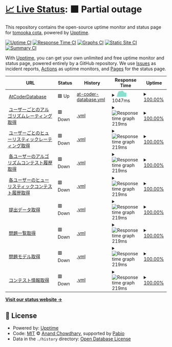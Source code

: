 # [📈 Live Status](https://sirogamichandayo.github.io/my-upptime): <!--live status--> **🟧 Partial outage**

This repository contains the open-source uptime monitor and status page for [tomooka cota](https://sirogamichandayo.github.io/my-upptime), powered by [Upptime](https://github.com/upptime/upptime).

[![Uptime CI](https://github.com/sirogamichandayo/my-upptime/workflows/Uptime%20CI/badge.svg)](https://github.com/sirogamichandayo/my-upptime/actions?query=workflow%3A%22Uptime+CI%22)
[![Response Time CI](https://github.com/sirogamichandayo/my-upptime/workflows/Response%20Time%20CI/badge.svg)](https://github.com/sirogamichandayo/my-upptime/actions?query=workflow%3A%22Response+Time+CI%22)
[![Graphs CI](https://github.com/sirogamichandayo/my-upptime/workflows/Graphs%20CI/badge.svg)](https://github.com/sirogamichandayo/my-upptime/actions?query=workflow%3A%22Graphs+CI%22)
[![Static Site CI](https://github.com/sirogamichandayo/my-upptime/workflows/Static%20Site%20CI/badge.svg)](https://github.com/sirogamichandayo/my-upptime/actions?query=workflow%3A%22Static+Site+CI%22)
[![Summary CI](https://github.com/sirogamichandayo/my-upptime/workflows/Summary%20CI/badge.svg)](https://github.com/sirogamichandayo/my-upptime/actions?query=workflow%3A%22Summary+CI%22)

With [Upptime](https://upptime.js.org), you can get your own unlimited and free uptime monitor and status page, powered entirely by a GitHub repository. We use [Issues](https://github.com/sirogamichandayo/my-upptime/issues) as incident reports, [Actions](https://github.com/sirogamichandayo/my-upptime/actions) as uptime monitors, and [Pages](https://sirogamichandayo.github.io/my-upptime) for the status page.

<!--start: status pages-->
<!-- This summary is generated by Upptime (https://github.com/upptime/upptime) -->
<!-- Do not edit this manually, your changes will be overwritten -->
<!-- prettier-ignore -->
| URL | Status | History | Response Time | Uptime |
| --- | ------ | ------- | ------------- | ------ |
| <img alt="" src="https://icons.duckduckgo.com/ip3/atcoder-db.sirogami.com.ico" height="13"> [AtCoderDatabase](https://atcoder-db.sirogami.com/) | 🟩 Up | [at-coder-database.yml](https://github.com/sirogamichandayo/my-upptime/commits/HEAD/history/at-coder-database.yml) | <details><summary><img alt="Response time graph" src="./graphs/at-coder-database/response-time-week.png" height="20"> 1047ms</summary><br><a href="https://sirogamichandayo.github.io/my-upptime/history/at-coder-database"><img alt="Response time 1047" src="https://img.shields.io/endpoint?url=https%3A%2F%2Fraw.githubusercontent.com%2Fsirogamichandayo%2Fmy-upptime%2FHEAD%2Fapi%2Fat-coder-database%2Fresponse-time.json"></a><br><a href="https://sirogamichandayo.github.io/my-upptime/history/at-coder-database"><img alt="24-hour response time 892" src="https://img.shields.io/endpoint?url=https%3A%2F%2Fraw.githubusercontent.com%2Fsirogamichandayo%2Fmy-upptime%2FHEAD%2Fapi%2Fat-coder-database%2Fresponse-time-day.json"></a><br><a href="https://sirogamichandayo.github.io/my-upptime/history/at-coder-database"><img alt="7-day response time 1047" src="https://img.shields.io/endpoint?url=https%3A%2F%2Fraw.githubusercontent.com%2Fsirogamichandayo%2Fmy-upptime%2FHEAD%2Fapi%2Fat-coder-database%2Fresponse-time-week.json"></a><br><a href="https://sirogamichandayo.github.io/my-upptime/history/at-coder-database"><img alt="30-day response time 1047" src="https://img.shields.io/endpoint?url=https%3A%2F%2Fraw.githubusercontent.com%2Fsirogamichandayo%2Fmy-upptime%2FHEAD%2Fapi%2Fat-coder-database%2Fresponse-time-month.json"></a><br><a href="https://sirogamichandayo.github.io/my-upptime/history/at-coder-database"><img alt="1-year response time 1047" src="https://img.shields.io/endpoint?url=https%3A%2F%2Fraw.githubusercontent.com%2Fsirogamichandayo%2Fmy-upptime%2FHEAD%2Fapi%2Fat-coder-database%2Fresponse-time-year.json"></a></details> | <details><summary><a href="https://sirogamichandayo.github.io/my-upptime/history/at-coder-database">100.00%</a></summary><a href="https://sirogamichandayo.github.io/my-upptime/history/at-coder-database"><img alt="All-time uptime 100.00%" src="https://img.shields.io/endpoint?url=https%3A%2F%2Fraw.githubusercontent.com%2Fsirogamichandayo%2Fmy-upptime%2FHEAD%2Fapi%2Fat-coder-database%2Fuptime.json"></a><br><a href="https://sirogamichandayo.github.io/my-upptime/history/at-coder-database"><img alt="24-hour uptime 100.00%" src="https://img.shields.io/endpoint?url=https%3A%2F%2Fraw.githubusercontent.com%2Fsirogamichandayo%2Fmy-upptime%2FHEAD%2Fapi%2Fat-coder-database%2Fuptime-day.json"></a><br><a href="https://sirogamichandayo.github.io/my-upptime/history/at-coder-database"><img alt="7-day uptime 100.00%" src="https://img.shields.io/endpoint?url=https%3A%2F%2Fraw.githubusercontent.com%2Fsirogamichandayo%2Fmy-upptime%2FHEAD%2Fapi%2Fat-coder-database%2Fuptime-week.json"></a><br><a href="https://sirogamichandayo.github.io/my-upptime/history/at-coder-database"><img alt="30-day uptime 100.00%" src="https://img.shields.io/endpoint?url=https%3A%2F%2Fraw.githubusercontent.com%2Fsirogamichandayo%2Fmy-upptime%2FHEAD%2Fapi%2Fat-coder-database%2Fuptime-month.json"></a><br><a href="https://sirogamichandayo.github.io/my-upptime/history/at-coder-database"><img alt="1-year uptime 100.00%" src="https://img.shields.io/endpoint?url=https%3A%2F%2Fraw.githubusercontent.com%2Fsirogamichandayo%2Fmy-upptime%2FHEAD%2Fapi%2Fat-coder-database%2Fuptime-year.json"></a></details>
| <img alt="" src="https://icons.duckduckgo.com/ip3/data.ac-predictor.com.ico" height="13"> [ユーザーごとのアルゴリズムレーティング取得](https://data.ac-predictor.com/ratings/algorithm.json) | 🟥 Down | [.yml](https://github.com/sirogamichandayo/my-upptime/commits/HEAD/history/.yml) | <details><summary><img alt="Response time graph" src="./graphs//response-time-week.png" height="20"> 219ms</summary><br><a href="https://sirogamichandayo.github.io/my-upptime/history/"><img alt="Response time 219" src="https://img.shields.io/endpoint?url=https%3A%2F%2Fraw.githubusercontent.com%2Fsirogamichandayo%2Fmy-upptime%2FHEAD%2Fapi%2F%2Fresponse-time.json"></a><br><a href="https://sirogamichandayo.github.io/my-upptime/history/"><img alt="24-hour response time 219" src="https://img.shields.io/endpoint?url=https%3A%2F%2Fraw.githubusercontent.com%2Fsirogamichandayo%2Fmy-upptime%2FHEAD%2Fapi%2F%2Fresponse-time-day.json"></a><br><a href="https://sirogamichandayo.github.io/my-upptime/history/"><img alt="7-day response time 219" src="https://img.shields.io/endpoint?url=https%3A%2F%2Fraw.githubusercontent.com%2Fsirogamichandayo%2Fmy-upptime%2FHEAD%2Fapi%2F%2Fresponse-time-week.json"></a><br><a href="https://sirogamichandayo.github.io/my-upptime/history/"><img alt="30-day response time 219" src="https://img.shields.io/endpoint?url=https%3A%2F%2Fraw.githubusercontent.com%2Fsirogamichandayo%2Fmy-upptime%2FHEAD%2Fapi%2F%2Fresponse-time-month.json"></a><br><a href="https://sirogamichandayo.github.io/my-upptime/history/"><img alt="1-year response time 219" src="https://img.shields.io/endpoint?url=https%3A%2F%2Fraw.githubusercontent.com%2Fsirogamichandayo%2Fmy-upptime%2FHEAD%2Fapi%2F%2Fresponse-time-year.json"></a></details> | <details><summary><a href="https://sirogamichandayo.github.io/my-upptime/history/">100.00%</a></summary><a href="https://sirogamichandayo.github.io/my-upptime/history/"><img alt="All-time uptime 100.00%" src="https://img.shields.io/endpoint?url=https%3A%2F%2Fraw.githubusercontent.com%2Fsirogamichandayo%2Fmy-upptime%2FHEAD%2Fapi%2F%2Fuptime.json"></a><br><a href="https://sirogamichandayo.github.io/my-upptime/history/"><img alt="24-hour uptime 100.00%" src="https://img.shields.io/endpoint?url=https%3A%2F%2Fraw.githubusercontent.com%2Fsirogamichandayo%2Fmy-upptime%2FHEAD%2Fapi%2F%2Fuptime-day.json"></a><br><a href="https://sirogamichandayo.github.io/my-upptime/history/"><img alt="7-day uptime 100.00%" src="https://img.shields.io/endpoint?url=https%3A%2F%2Fraw.githubusercontent.com%2Fsirogamichandayo%2Fmy-upptime%2FHEAD%2Fapi%2F%2Fuptime-week.json"></a><br><a href="https://sirogamichandayo.github.io/my-upptime/history/"><img alt="30-day uptime 100.00%" src="https://img.shields.io/endpoint?url=https%3A%2F%2Fraw.githubusercontent.com%2Fsirogamichandayo%2Fmy-upptime%2FHEAD%2Fapi%2F%2Fuptime-month.json"></a><br><a href="https://sirogamichandayo.github.io/my-upptime/history/"><img alt="1-year uptime 100.00%" src="https://img.shields.io/endpoint?url=https%3A%2F%2Fraw.githubusercontent.com%2Fsirogamichandayo%2Fmy-upptime%2FHEAD%2Fapi%2F%2Fuptime-year.json"></a></details>
| <img alt="" src="https://icons.duckduckgo.com/ip3/data.ac-predictor.com.ico" height="13"> [ユーザーごとのヒューリスティックレーティング取得](https://data.ac-predictor.com/ratings/heuristic.json) | 🟥 Down | [.yml](https://github.com/sirogamichandayo/my-upptime/commits/HEAD/history/.yml) | <details><summary><img alt="Response time graph" src="./graphs//response-time-week.png" height="20"> 219ms</summary><br><a href="https://sirogamichandayo.github.io/my-upptime/history/"><img alt="Response time 219" src="https://img.shields.io/endpoint?url=https%3A%2F%2Fraw.githubusercontent.com%2Fsirogamichandayo%2Fmy-upptime%2FHEAD%2Fapi%2F%2Fresponse-time.json"></a><br><a href="https://sirogamichandayo.github.io/my-upptime/history/"><img alt="24-hour response time 219" src="https://img.shields.io/endpoint?url=https%3A%2F%2Fraw.githubusercontent.com%2Fsirogamichandayo%2Fmy-upptime%2FHEAD%2Fapi%2F%2Fresponse-time-day.json"></a><br><a href="https://sirogamichandayo.github.io/my-upptime/history/"><img alt="7-day response time 219" src="https://img.shields.io/endpoint?url=https%3A%2F%2Fraw.githubusercontent.com%2Fsirogamichandayo%2Fmy-upptime%2FHEAD%2Fapi%2F%2Fresponse-time-week.json"></a><br><a href="https://sirogamichandayo.github.io/my-upptime/history/"><img alt="30-day response time 219" src="https://img.shields.io/endpoint?url=https%3A%2F%2Fraw.githubusercontent.com%2Fsirogamichandayo%2Fmy-upptime%2FHEAD%2Fapi%2F%2Fresponse-time-month.json"></a><br><a href="https://sirogamichandayo.github.io/my-upptime/history/"><img alt="1-year response time 219" src="https://img.shields.io/endpoint?url=https%3A%2F%2Fraw.githubusercontent.com%2Fsirogamichandayo%2Fmy-upptime%2FHEAD%2Fapi%2F%2Fresponse-time-year.json"></a></details> | <details><summary><a href="https://sirogamichandayo.github.io/my-upptime/history/">100.00%</a></summary><a href="https://sirogamichandayo.github.io/my-upptime/history/"><img alt="All-time uptime 100.00%" src="https://img.shields.io/endpoint?url=https%3A%2F%2Fraw.githubusercontent.com%2Fsirogamichandayo%2Fmy-upptime%2FHEAD%2Fapi%2F%2Fuptime.json"></a><br><a href="https://sirogamichandayo.github.io/my-upptime/history/"><img alt="24-hour uptime 100.00%" src="https://img.shields.io/endpoint?url=https%3A%2F%2Fraw.githubusercontent.com%2Fsirogamichandayo%2Fmy-upptime%2FHEAD%2Fapi%2F%2Fuptime-day.json"></a><br><a href="https://sirogamichandayo.github.io/my-upptime/history/"><img alt="7-day uptime 100.00%" src="https://img.shields.io/endpoint?url=https%3A%2F%2Fraw.githubusercontent.com%2Fsirogamichandayo%2Fmy-upptime%2FHEAD%2Fapi%2F%2Fuptime-week.json"></a><br><a href="https://sirogamichandayo.github.io/my-upptime/history/"><img alt="30-day uptime 100.00%" src="https://img.shields.io/endpoint?url=https%3A%2F%2Fraw.githubusercontent.com%2Fsirogamichandayo%2Fmy-upptime%2FHEAD%2Fapi%2F%2Fuptime-month.json"></a><br><a href="https://sirogamichandayo.github.io/my-upptime/history/"><img alt="1-year uptime 100.00%" src="https://img.shields.io/endpoint?url=https%3A%2F%2Fraw.githubusercontent.com%2Fsirogamichandayo%2Fmy-upptime%2FHEAD%2Fapi%2F%2Fuptime-year.json"></a></details>
| <img alt="" src="https://icons.duckduckgo.com/ip3/atcoder.jp.ico" height="13"> [各ユーザーのアルゴリズムコンテスト履歴取得](https://atcoder.jp/users/sirogamichandayo/history/json) | 🟥 Down | [.yml](https://github.com/sirogamichandayo/my-upptime/commits/HEAD/history/.yml) | <details><summary><img alt="Response time graph" src="./graphs//response-time-week.png" height="20"> 219ms</summary><br><a href="https://sirogamichandayo.github.io/my-upptime/history/"><img alt="Response time 219" src="https://img.shields.io/endpoint?url=https%3A%2F%2Fraw.githubusercontent.com%2Fsirogamichandayo%2Fmy-upptime%2FHEAD%2Fapi%2F%2Fresponse-time.json"></a><br><a href="https://sirogamichandayo.github.io/my-upptime/history/"><img alt="24-hour response time 219" src="https://img.shields.io/endpoint?url=https%3A%2F%2Fraw.githubusercontent.com%2Fsirogamichandayo%2Fmy-upptime%2FHEAD%2Fapi%2F%2Fresponse-time-day.json"></a><br><a href="https://sirogamichandayo.github.io/my-upptime/history/"><img alt="7-day response time 219" src="https://img.shields.io/endpoint?url=https%3A%2F%2Fraw.githubusercontent.com%2Fsirogamichandayo%2Fmy-upptime%2FHEAD%2Fapi%2F%2Fresponse-time-week.json"></a><br><a href="https://sirogamichandayo.github.io/my-upptime/history/"><img alt="30-day response time 219" src="https://img.shields.io/endpoint?url=https%3A%2F%2Fraw.githubusercontent.com%2Fsirogamichandayo%2Fmy-upptime%2FHEAD%2Fapi%2F%2Fresponse-time-month.json"></a><br><a href="https://sirogamichandayo.github.io/my-upptime/history/"><img alt="1-year response time 219" src="https://img.shields.io/endpoint?url=https%3A%2F%2Fraw.githubusercontent.com%2Fsirogamichandayo%2Fmy-upptime%2FHEAD%2Fapi%2F%2Fresponse-time-year.json"></a></details> | <details><summary><a href="https://sirogamichandayo.github.io/my-upptime/history/">100.00%</a></summary><a href="https://sirogamichandayo.github.io/my-upptime/history/"><img alt="All-time uptime 100.00%" src="https://img.shields.io/endpoint?url=https%3A%2F%2Fraw.githubusercontent.com%2Fsirogamichandayo%2Fmy-upptime%2FHEAD%2Fapi%2F%2Fuptime.json"></a><br><a href="https://sirogamichandayo.github.io/my-upptime/history/"><img alt="24-hour uptime 100.00%" src="https://img.shields.io/endpoint?url=https%3A%2F%2Fraw.githubusercontent.com%2Fsirogamichandayo%2Fmy-upptime%2FHEAD%2Fapi%2F%2Fuptime-day.json"></a><br><a href="https://sirogamichandayo.github.io/my-upptime/history/"><img alt="7-day uptime 100.00%" src="https://img.shields.io/endpoint?url=https%3A%2F%2Fraw.githubusercontent.com%2Fsirogamichandayo%2Fmy-upptime%2FHEAD%2Fapi%2F%2Fuptime-week.json"></a><br><a href="https://sirogamichandayo.github.io/my-upptime/history/"><img alt="30-day uptime 100.00%" src="https://img.shields.io/endpoint?url=https%3A%2F%2Fraw.githubusercontent.com%2Fsirogamichandayo%2Fmy-upptime%2FHEAD%2Fapi%2F%2Fuptime-month.json"></a><br><a href="https://sirogamichandayo.github.io/my-upptime/history/"><img alt="1-year uptime 100.00%" src="https://img.shields.io/endpoint?url=https%3A%2F%2Fraw.githubusercontent.com%2Fsirogamichandayo%2Fmy-upptime%2FHEAD%2Fapi%2F%2Fuptime-year.json"></a></details>
| <img alt="" src="https://icons.duckduckgo.com/ip3/atcoder.jp.ico" height="13"> [各ユーザーのヒューリスティックコンテスト履歴取得](https://atcoder.jp/users/sirogamichandayo/history/json?contestType=heuristic) | 🟥 Down | [.yml](https://github.com/sirogamichandayo/my-upptime/commits/HEAD/history/.yml) | <details><summary><img alt="Response time graph" src="./graphs//response-time-week.png" height="20"> 219ms</summary><br><a href="https://sirogamichandayo.github.io/my-upptime/history/"><img alt="Response time 219" src="https://img.shields.io/endpoint?url=https%3A%2F%2Fraw.githubusercontent.com%2Fsirogamichandayo%2Fmy-upptime%2FHEAD%2Fapi%2F%2Fresponse-time.json"></a><br><a href="https://sirogamichandayo.github.io/my-upptime/history/"><img alt="24-hour response time 219" src="https://img.shields.io/endpoint?url=https%3A%2F%2Fraw.githubusercontent.com%2Fsirogamichandayo%2Fmy-upptime%2FHEAD%2Fapi%2F%2Fresponse-time-day.json"></a><br><a href="https://sirogamichandayo.github.io/my-upptime/history/"><img alt="7-day response time 219" src="https://img.shields.io/endpoint?url=https%3A%2F%2Fraw.githubusercontent.com%2Fsirogamichandayo%2Fmy-upptime%2FHEAD%2Fapi%2F%2Fresponse-time-week.json"></a><br><a href="https://sirogamichandayo.github.io/my-upptime/history/"><img alt="30-day response time 219" src="https://img.shields.io/endpoint?url=https%3A%2F%2Fraw.githubusercontent.com%2Fsirogamichandayo%2Fmy-upptime%2FHEAD%2Fapi%2F%2Fresponse-time-month.json"></a><br><a href="https://sirogamichandayo.github.io/my-upptime/history/"><img alt="1-year response time 219" src="https://img.shields.io/endpoint?url=https%3A%2F%2Fraw.githubusercontent.com%2Fsirogamichandayo%2Fmy-upptime%2FHEAD%2Fapi%2F%2Fresponse-time-year.json"></a></details> | <details><summary><a href="https://sirogamichandayo.github.io/my-upptime/history/">100.00%</a></summary><a href="https://sirogamichandayo.github.io/my-upptime/history/"><img alt="All-time uptime 100.00%" src="https://img.shields.io/endpoint?url=https%3A%2F%2Fraw.githubusercontent.com%2Fsirogamichandayo%2Fmy-upptime%2FHEAD%2Fapi%2F%2Fuptime.json"></a><br><a href="https://sirogamichandayo.github.io/my-upptime/history/"><img alt="24-hour uptime 100.00%" src="https://img.shields.io/endpoint?url=https%3A%2F%2Fraw.githubusercontent.com%2Fsirogamichandayo%2Fmy-upptime%2FHEAD%2Fapi%2F%2Fuptime-day.json"></a><br><a href="https://sirogamichandayo.github.io/my-upptime/history/"><img alt="7-day uptime 100.00%" src="https://img.shields.io/endpoint?url=https%3A%2F%2Fraw.githubusercontent.com%2Fsirogamichandayo%2Fmy-upptime%2FHEAD%2Fapi%2F%2Fuptime-week.json"></a><br><a href="https://sirogamichandayo.github.io/my-upptime/history/"><img alt="30-day uptime 100.00%" src="https://img.shields.io/endpoint?url=https%3A%2F%2Fraw.githubusercontent.com%2Fsirogamichandayo%2Fmy-upptime%2FHEAD%2Fapi%2F%2Fuptime-month.json"></a><br><a href="https://sirogamichandayo.github.io/my-upptime/history/"><img alt="1-year uptime 100.00%" src="https://img.shields.io/endpoint?url=https%3A%2F%2Fraw.githubusercontent.com%2Fsirogamichandayo%2Fmy-upptime%2FHEAD%2Fapi%2F%2Fuptime-year.json"></a></details>
| <img alt="" src="https://icons.duckduckgo.com/ip3/kenkoooo.com.ico" height="13"> [提出データ取得](https://kenkoooo.com/atcoder/atcoder-api/v3/from/9223372036854775807) | 🟥 Down | [.yml](https://github.com/sirogamichandayo/my-upptime/commits/HEAD/history/.yml) | <details><summary><img alt="Response time graph" src="./graphs//response-time-week.png" height="20"> 219ms</summary><br><a href="https://sirogamichandayo.github.io/my-upptime/history/"><img alt="Response time 219" src="https://img.shields.io/endpoint?url=https%3A%2F%2Fraw.githubusercontent.com%2Fsirogamichandayo%2Fmy-upptime%2FHEAD%2Fapi%2F%2Fresponse-time.json"></a><br><a href="https://sirogamichandayo.github.io/my-upptime/history/"><img alt="24-hour response time 219" src="https://img.shields.io/endpoint?url=https%3A%2F%2Fraw.githubusercontent.com%2Fsirogamichandayo%2Fmy-upptime%2FHEAD%2Fapi%2F%2Fresponse-time-day.json"></a><br><a href="https://sirogamichandayo.github.io/my-upptime/history/"><img alt="7-day response time 219" src="https://img.shields.io/endpoint?url=https%3A%2F%2Fraw.githubusercontent.com%2Fsirogamichandayo%2Fmy-upptime%2FHEAD%2Fapi%2F%2Fresponse-time-week.json"></a><br><a href="https://sirogamichandayo.github.io/my-upptime/history/"><img alt="30-day response time 219" src="https://img.shields.io/endpoint?url=https%3A%2F%2Fraw.githubusercontent.com%2Fsirogamichandayo%2Fmy-upptime%2FHEAD%2Fapi%2F%2Fresponse-time-month.json"></a><br><a href="https://sirogamichandayo.github.io/my-upptime/history/"><img alt="1-year response time 219" src="https://img.shields.io/endpoint?url=https%3A%2F%2Fraw.githubusercontent.com%2Fsirogamichandayo%2Fmy-upptime%2FHEAD%2Fapi%2F%2Fresponse-time-year.json"></a></details> | <details><summary><a href="https://sirogamichandayo.github.io/my-upptime/history/">100.00%</a></summary><a href="https://sirogamichandayo.github.io/my-upptime/history/"><img alt="All-time uptime 100.00%" src="https://img.shields.io/endpoint?url=https%3A%2F%2Fraw.githubusercontent.com%2Fsirogamichandayo%2Fmy-upptime%2FHEAD%2Fapi%2F%2Fuptime.json"></a><br><a href="https://sirogamichandayo.github.io/my-upptime/history/"><img alt="24-hour uptime 100.00%" src="https://img.shields.io/endpoint?url=https%3A%2F%2Fraw.githubusercontent.com%2Fsirogamichandayo%2Fmy-upptime%2FHEAD%2Fapi%2F%2Fuptime-day.json"></a><br><a href="https://sirogamichandayo.github.io/my-upptime/history/"><img alt="7-day uptime 100.00%" src="https://img.shields.io/endpoint?url=https%3A%2F%2Fraw.githubusercontent.com%2Fsirogamichandayo%2Fmy-upptime%2FHEAD%2Fapi%2F%2Fuptime-week.json"></a><br><a href="https://sirogamichandayo.github.io/my-upptime/history/"><img alt="30-day uptime 100.00%" src="https://img.shields.io/endpoint?url=https%3A%2F%2Fraw.githubusercontent.com%2Fsirogamichandayo%2Fmy-upptime%2FHEAD%2Fapi%2F%2Fuptime-month.json"></a><br><a href="https://sirogamichandayo.github.io/my-upptime/history/"><img alt="1-year uptime 100.00%" src="https://img.shields.io/endpoint?url=https%3A%2F%2Fraw.githubusercontent.com%2Fsirogamichandayo%2Fmy-upptime%2FHEAD%2Fapi%2F%2Fuptime-year.json"></a></details>
| <img alt="" src="https://icons.duckduckgo.com/ip3/kenkoooo.com.ico" height="13"> [問題一覧取得](https://kenkoooo.com/atcoder/resources/problems.json) | 🟥 Down | [.yml](https://github.com/sirogamichandayo/my-upptime/commits/HEAD/history/.yml) | <details><summary><img alt="Response time graph" src="./graphs//response-time-week.png" height="20"> 219ms</summary><br><a href="https://sirogamichandayo.github.io/my-upptime/history/"><img alt="Response time 219" src="https://img.shields.io/endpoint?url=https%3A%2F%2Fraw.githubusercontent.com%2Fsirogamichandayo%2Fmy-upptime%2FHEAD%2Fapi%2F%2Fresponse-time.json"></a><br><a href="https://sirogamichandayo.github.io/my-upptime/history/"><img alt="24-hour response time 219" src="https://img.shields.io/endpoint?url=https%3A%2F%2Fraw.githubusercontent.com%2Fsirogamichandayo%2Fmy-upptime%2FHEAD%2Fapi%2F%2Fresponse-time-day.json"></a><br><a href="https://sirogamichandayo.github.io/my-upptime/history/"><img alt="7-day response time 219" src="https://img.shields.io/endpoint?url=https%3A%2F%2Fraw.githubusercontent.com%2Fsirogamichandayo%2Fmy-upptime%2FHEAD%2Fapi%2F%2Fresponse-time-week.json"></a><br><a href="https://sirogamichandayo.github.io/my-upptime/history/"><img alt="30-day response time 219" src="https://img.shields.io/endpoint?url=https%3A%2F%2Fraw.githubusercontent.com%2Fsirogamichandayo%2Fmy-upptime%2FHEAD%2Fapi%2F%2Fresponse-time-month.json"></a><br><a href="https://sirogamichandayo.github.io/my-upptime/history/"><img alt="1-year response time 219" src="https://img.shields.io/endpoint?url=https%3A%2F%2Fraw.githubusercontent.com%2Fsirogamichandayo%2Fmy-upptime%2FHEAD%2Fapi%2F%2Fresponse-time-year.json"></a></details> | <details><summary><a href="https://sirogamichandayo.github.io/my-upptime/history/">100.00%</a></summary><a href="https://sirogamichandayo.github.io/my-upptime/history/"><img alt="All-time uptime 100.00%" src="https://img.shields.io/endpoint?url=https%3A%2F%2Fraw.githubusercontent.com%2Fsirogamichandayo%2Fmy-upptime%2FHEAD%2Fapi%2F%2Fuptime.json"></a><br><a href="https://sirogamichandayo.github.io/my-upptime/history/"><img alt="24-hour uptime 100.00%" src="https://img.shields.io/endpoint?url=https%3A%2F%2Fraw.githubusercontent.com%2Fsirogamichandayo%2Fmy-upptime%2FHEAD%2Fapi%2F%2Fuptime-day.json"></a><br><a href="https://sirogamichandayo.github.io/my-upptime/history/"><img alt="7-day uptime 100.00%" src="https://img.shields.io/endpoint?url=https%3A%2F%2Fraw.githubusercontent.com%2Fsirogamichandayo%2Fmy-upptime%2FHEAD%2Fapi%2F%2Fuptime-week.json"></a><br><a href="https://sirogamichandayo.github.io/my-upptime/history/"><img alt="30-day uptime 100.00%" src="https://img.shields.io/endpoint?url=https%3A%2F%2Fraw.githubusercontent.com%2Fsirogamichandayo%2Fmy-upptime%2FHEAD%2Fapi%2F%2Fuptime-month.json"></a><br><a href="https://sirogamichandayo.github.io/my-upptime/history/"><img alt="1-year uptime 100.00%" src="https://img.shields.io/endpoint?url=https%3A%2F%2Fraw.githubusercontent.com%2Fsirogamichandayo%2Fmy-upptime%2FHEAD%2Fapi%2F%2Fuptime-year.json"></a></details>
| <img alt="" src="https://icons.duckduckgo.com/ip3/kenkoooo.com.ico" height="13"> [問題モデル取得](https://kenkoooo.com/atcoder/resources/problem-models.json) | 🟥 Down | [.yml](https://github.com/sirogamichandayo/my-upptime/commits/HEAD/history/.yml) | <details><summary><img alt="Response time graph" src="./graphs//response-time-week.png" height="20"> 219ms</summary><br><a href="https://sirogamichandayo.github.io/my-upptime/history/"><img alt="Response time 219" src="https://img.shields.io/endpoint?url=https%3A%2F%2Fraw.githubusercontent.com%2Fsirogamichandayo%2Fmy-upptime%2FHEAD%2Fapi%2F%2Fresponse-time.json"></a><br><a href="https://sirogamichandayo.github.io/my-upptime/history/"><img alt="24-hour response time 219" src="https://img.shields.io/endpoint?url=https%3A%2F%2Fraw.githubusercontent.com%2Fsirogamichandayo%2Fmy-upptime%2FHEAD%2Fapi%2F%2Fresponse-time-day.json"></a><br><a href="https://sirogamichandayo.github.io/my-upptime/history/"><img alt="7-day response time 219" src="https://img.shields.io/endpoint?url=https%3A%2F%2Fraw.githubusercontent.com%2Fsirogamichandayo%2Fmy-upptime%2FHEAD%2Fapi%2F%2Fresponse-time-week.json"></a><br><a href="https://sirogamichandayo.github.io/my-upptime/history/"><img alt="30-day response time 219" src="https://img.shields.io/endpoint?url=https%3A%2F%2Fraw.githubusercontent.com%2Fsirogamichandayo%2Fmy-upptime%2FHEAD%2Fapi%2F%2Fresponse-time-month.json"></a><br><a href="https://sirogamichandayo.github.io/my-upptime/history/"><img alt="1-year response time 219" src="https://img.shields.io/endpoint?url=https%3A%2F%2Fraw.githubusercontent.com%2Fsirogamichandayo%2Fmy-upptime%2FHEAD%2Fapi%2F%2Fresponse-time-year.json"></a></details> | <details><summary><a href="https://sirogamichandayo.github.io/my-upptime/history/">100.00%</a></summary><a href="https://sirogamichandayo.github.io/my-upptime/history/"><img alt="All-time uptime 100.00%" src="https://img.shields.io/endpoint?url=https%3A%2F%2Fraw.githubusercontent.com%2Fsirogamichandayo%2Fmy-upptime%2FHEAD%2Fapi%2F%2Fuptime.json"></a><br><a href="https://sirogamichandayo.github.io/my-upptime/history/"><img alt="24-hour uptime 100.00%" src="https://img.shields.io/endpoint?url=https%3A%2F%2Fraw.githubusercontent.com%2Fsirogamichandayo%2Fmy-upptime%2FHEAD%2Fapi%2F%2Fuptime-day.json"></a><br><a href="https://sirogamichandayo.github.io/my-upptime/history/"><img alt="7-day uptime 100.00%" src="https://img.shields.io/endpoint?url=https%3A%2F%2Fraw.githubusercontent.com%2Fsirogamichandayo%2Fmy-upptime%2FHEAD%2Fapi%2F%2Fuptime-week.json"></a><br><a href="https://sirogamichandayo.github.io/my-upptime/history/"><img alt="30-day uptime 100.00%" src="https://img.shields.io/endpoint?url=https%3A%2F%2Fraw.githubusercontent.com%2Fsirogamichandayo%2Fmy-upptime%2FHEAD%2Fapi%2F%2Fuptime-month.json"></a><br><a href="https://sirogamichandayo.github.io/my-upptime/history/"><img alt="1-year uptime 100.00%" src="https://img.shields.io/endpoint?url=https%3A%2F%2Fraw.githubusercontent.com%2Fsirogamichandayo%2Fmy-upptime%2FHEAD%2Fapi%2F%2Fuptime-year.json"></a></details>
| <img alt="" src="https://icons.duckduckgo.com/ip3/atcoder.jp.ico" height="13"> [コンテスト情報取得](https://atcoder.jp/api/contests/abc001) | 🟥 Down | [.yml](https://github.com/sirogamichandayo/my-upptime/commits/HEAD/history/.yml) | <details><summary><img alt="Response time graph" src="./graphs//response-time-week.png" height="20"> 219ms</summary><br><a href="https://sirogamichandayo.github.io/my-upptime/history/"><img alt="Response time 219" src="https://img.shields.io/endpoint?url=https%3A%2F%2Fraw.githubusercontent.com%2Fsirogamichandayo%2Fmy-upptime%2FHEAD%2Fapi%2F%2Fresponse-time.json"></a><br><a href="https://sirogamichandayo.github.io/my-upptime/history/"><img alt="24-hour response time 219" src="https://img.shields.io/endpoint?url=https%3A%2F%2Fraw.githubusercontent.com%2Fsirogamichandayo%2Fmy-upptime%2FHEAD%2Fapi%2F%2Fresponse-time-day.json"></a><br><a href="https://sirogamichandayo.github.io/my-upptime/history/"><img alt="7-day response time 219" src="https://img.shields.io/endpoint?url=https%3A%2F%2Fraw.githubusercontent.com%2Fsirogamichandayo%2Fmy-upptime%2FHEAD%2Fapi%2F%2Fresponse-time-week.json"></a><br><a href="https://sirogamichandayo.github.io/my-upptime/history/"><img alt="30-day response time 219" src="https://img.shields.io/endpoint?url=https%3A%2F%2Fraw.githubusercontent.com%2Fsirogamichandayo%2Fmy-upptime%2FHEAD%2Fapi%2F%2Fresponse-time-month.json"></a><br><a href="https://sirogamichandayo.github.io/my-upptime/history/"><img alt="1-year response time 219" src="https://img.shields.io/endpoint?url=https%3A%2F%2Fraw.githubusercontent.com%2Fsirogamichandayo%2Fmy-upptime%2FHEAD%2Fapi%2F%2Fresponse-time-year.json"></a></details> | <details><summary><a href="https://sirogamichandayo.github.io/my-upptime/history/">100.00%</a></summary><a href="https://sirogamichandayo.github.io/my-upptime/history/"><img alt="All-time uptime 100.00%" src="https://img.shields.io/endpoint?url=https%3A%2F%2Fraw.githubusercontent.com%2Fsirogamichandayo%2Fmy-upptime%2FHEAD%2Fapi%2F%2Fuptime.json"></a><br><a href="https://sirogamichandayo.github.io/my-upptime/history/"><img alt="24-hour uptime 100.00%" src="https://img.shields.io/endpoint?url=https%3A%2F%2Fraw.githubusercontent.com%2Fsirogamichandayo%2Fmy-upptime%2FHEAD%2Fapi%2F%2Fuptime-day.json"></a><br><a href="https://sirogamichandayo.github.io/my-upptime/history/"><img alt="7-day uptime 100.00%" src="https://img.shields.io/endpoint?url=https%3A%2F%2Fraw.githubusercontent.com%2Fsirogamichandayo%2Fmy-upptime%2FHEAD%2Fapi%2F%2Fuptime-week.json"></a><br><a href="https://sirogamichandayo.github.io/my-upptime/history/"><img alt="30-day uptime 100.00%" src="https://img.shields.io/endpoint?url=https%3A%2F%2Fraw.githubusercontent.com%2Fsirogamichandayo%2Fmy-upptime%2FHEAD%2Fapi%2F%2Fuptime-month.json"></a><br><a href="https://sirogamichandayo.github.io/my-upptime/history/"><img alt="1-year uptime 100.00%" src="https://img.shields.io/endpoint?url=https%3A%2F%2Fraw.githubusercontent.com%2Fsirogamichandayo%2Fmy-upptime%2FHEAD%2Fapi%2F%2Fuptime-year.json"></a></details>

<!--end: status pages-->

[**Visit our status website →**](https://sirogamichandayo.github.io/my-upptime)

## 📄 License

- Powered by: [Upptime](https://github.com/upptime/upptime)
- Code: [MIT](./LICENSE) © [Anand Chowdhary](https://anandchowdhary.com), supported by [Pabio](https://pabio.com)
- Data in the `./history` directory: [Open Database License](https://opendatacommons.org/licenses/odbl/1-0/)
